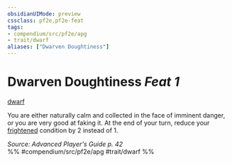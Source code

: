 ```yaml
---
obsidianUIMode: preview
cssclass: pf2e,pf2e-feat
tags:
- compendium/src/pf2e/apg
- trait/dwarf
aliases: ["Dwarven Doughtiness"]
---
```

# Dwarven Doughtiness  *Feat 1*  
[dwarf](rules/traits/dwarf.md)  


You are either naturally calm and collected in the face of imminent danger, or you are very good at faking it. At the end of your turn, reduce your [frightened](rules/conditions.md#Frightened) condition by 2 instead of 1.

*Source: Advanced Player's Guide p. 42*  
%% #compendium/src/pf2e/apg #trait/dwarf %%